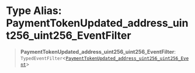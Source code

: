# Type Alias: PaymentTokenUpdated\_address\_uint256\_uint256\_EventFilter

> **PaymentTokenUpdated\_address\_uint256\_uint256\_EventFilter**: `TypedEventFilter`\<[`PaymentTokenUpdated_address_uint256_uint256_Event`](PaymentTokenUpdated_address_uint256_uint256_Event.md)\>
